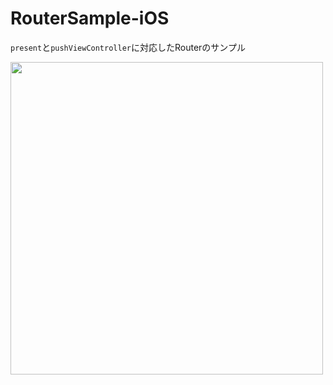 # RouterSample-iOS

`present`と`pushViewController`に対応したRouterのサンプル


<img src="https://user-images.githubusercontent.com/50735539/147898621-922d9484-9c50-465a-9266-c394a6e43c48.png" width="500px">

